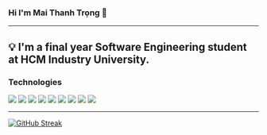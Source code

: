 ### Hi I'm Mai Thanh Trọng 👋
---
💡 I'm a final year Software Engineering student at HCM Industry University.
---

### Technologies

<img src="https://img.shields.io/badge/HTML-ff0000?&style=flat&logo=html5&logoColor=black"/> <img src = "https://img.shields.io/badge/-CSS3-1572B6?style=flat&logo=css3&logoColor=white">
<img src="https://img.shields.io/badge/-Bootstrap-563D7C?style=flat&logo=bootstrap&logoColor=white">
<img src="https://img.shields.io/badge/JavaScript-F7DF1E?style=flat&logo=javascript&logoColor=black"/>
<img src="https://img.shields.io/badge/ReactJS-61DAFB?&style=flat&logo=react&logoColor=black"/>
<img src="https://img.shields.io/badge/NextJS-000000?&style=flat&logo=next.js&logoColor=white"/>
<img src="https://img.shields.io/badge/Node.js-43853D?style=flat&logo=node.js&logoColor=white"/>
<img src="http://img.shields.io/badge/Java-F89820?style=flat&logo=java&logoColor=white">
<img src="https://img.shields.io/badge/MySQL-4479A1?&style=flat&logo=MySQL&logoColor=black"/>

---
[![GitHub Streak](http://github-readme-streak-stats.herokuapp.com?user=maithanhtrong1113&theme=sea)](https://git.io/streak-stats)

